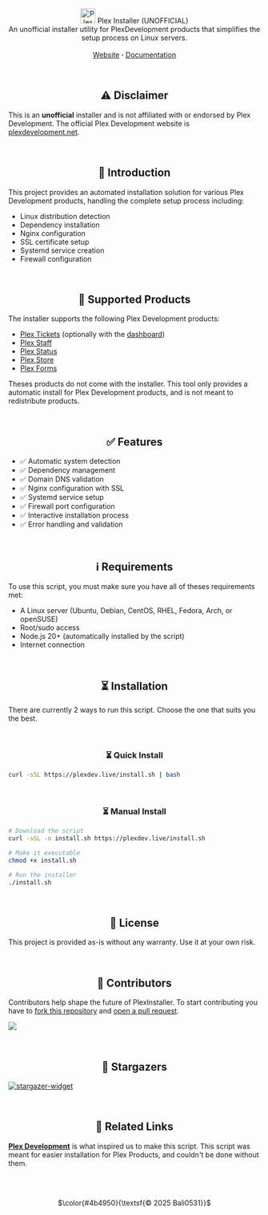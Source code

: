 <!-- Header -->
<br/><p align="center">
  <picture>
    <img alt="Plex Development" src="https://plexdevelopment.net/uploads/1742082295093.png" height="30">
  </picture> Plex Installer (UNOFFICIAL)
  <br/>
  An unofficial installer utility for PlexDevelopment products that simplifies the setup process on Linux servers.
  <br/><br/>
  <a href="https://plexdev.live">Website</a> <b>·</b>
  <a href="https://plexdev.live">Documentation</a>
</p>

<!-- Disclaimer -->
<br/><h2 align="center">⚠️ Disclaimer</h2>
This is an **unofficial** installer and is not affiliated with or endorsed by Plex Development. The official Plex Development website is [plexdevelopment.net](https://plexdevelopment.net).

<!-- Introduction -->
<br/><h2 align="center">🧩 Introduction</h2>

This project provides an automated installation solution for various Plex Development products, handling the complete setup process including:

- Linux distribution detection
- Dependency installation
- Nginx configuration
- SSL certificate setup
- Systemd service creation
- Firewall configuration

<!-- Supported Products -->
<br/><h2 align="center">🔑 Supported Products</h2>

The installer supports the following Plex Development products:

- [Plex Tickets](https://plexdevelopment.net/products/plextickets) (optionally with the [dashboard](https://plexdevelopment.net/products/dashboard))
- [Plex Staff](https://plexdevelopment.net/products/plexstaff)
- [Plex Status](https://plexdevelopment.net/products/plexstatus)
- [Plex Store](https://plexdevelopment.net/products/plexstore)
- [Plex Forms](https://plexdevelopment.net/products/plexforms)

Theses products do not come with the installer. This tool only provides a automatic install for Plex Development products, and is not meant to redistribute products.

<!-- Features -->
<br/><h2 align="center">✅ Features</h2>

- ✅ Automatic system detection
- ✅ Dependency management
- ✅ Domain DNS validation
- ✅ Nginx configuration with SSL
- ✅ Systemd service setup
- ✅ Firewall port configuration
- ✅ Interactive installation process
- ✅ Error handling and validation

<!-- Requirements -->
<br/><h2 align="center">ℹ️ Requirements</h2>

To use this script, you must make sure you have all of theses requirements met:
- A Linux server (Ubuntu, Debian, CentOS, RHEL, Fedora, Arch, or openSUSE)
- Root/sudo access
- Node.js 20+ (automatically installed by the script)
- Internet connection

<!-- Installation -->
<br/><h2 align="center">⏳ Installation</h2>

There are currently 2 ways to run this script. Choose the one that suits you the best.

<!-- Quick Install -->
<br/><h3 align="center">⏳ Quick Install</h3>

```bash
curl -sSL https://plexdev.live/install.sh | bash
```

<!-- Manual Install -->
<br/><h3 align="center">⏳ Manual Install</h3>

```bash
# Download the script
curl -sSL -o install.sh https://plexdev.live/install.sh

# Make it executable
chmod +x install.sh

# Run the installer
./install.sh
```

<!-- License -->
<br/><h2 align="center">📜 License</h2>

This project is provided as-is without any warranty. Use it at your own risk.

<!-- Contributors -->
<br/><h2 align="center">👥 Contributors</h2>

Contributors help shape the future of PlexInstaller. To start contributing you have to [fork this repository](https://github.com/Bali0531-RC/plexinstaller/fork) and [open a pull request](https://github.com/Bali0531-RC/plexinstaller/compare).

<a href="https://github.com/Bali0531-RC/plexinstaller/graphs/contributors">
  <img src="https://contrib.rocks/image?repo=Bali0531-RC/plexinstaller" />
</a>

<!-- Stargazers -->
<br/><h2 align="center">🌟 Stargazers</h2>

<a href="https://github.com/Bali0531-RC/plexinstaller/stargazers/">
  <picture>
    <source media="(prefers-color-scheme: light)" srcset="http://reporoster.com/stars/Bali0531-RC/plexinstaller">
    <img alt="stargazer-widget" src="http://reporoster.com/stars/dark/Bali0531-RC/plexinstaller">
  </picture>
</a>

<!-- Related Links -->
<br/><h2 align="center">🔗 Related Links</h2>

[**Plex Development**](https://plexdevelopment.net) is what inspired us to make this script. This script was meant for easier installation for Plex Products, and couldn't be done without them.

<br/><br/>
<p align="center">
  $\color{#4b4950}{\textsf{© 2025 Bali0531}}$
</p>
